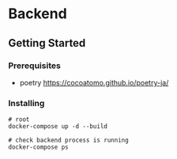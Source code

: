 # Backend

## Getting Started 

### Prerequisites

- poetry https://cocoatomo.github.io/poetry-ja/

### Installing


```shell
# root
docker-compose up -d --build

# check backend process is running
docker-compose ps
```
